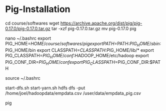 # Pig-Installation
cd course/softwares wget https://archive.apache.org/dist/pig/pig-0.17.0/pig-0.17.0.tar.gz tar -xzf pig-0.17.0.tar.gz mv pig-0.17.0 pig

nano ~/.bashrc export PIG_HOME=$HOME/course/softwares/pig export PATH=$PATH:$PIG_HOME/sbin:$PIG_HOME/bin export CLASSPATH=$CLASSPATH:$PIG_HOME/lib/* export PIG_CLASSPATH=$PIG_HOME/conf:$HADOOP_HOME/etc/hadoop export PIG_CONF_DIR=$PIG_HOME/conf export PIG_CLASSPATH=$PIG_CONF_DIR:$PATH

source ~/.bashrc

start-dfs.sh start-yarn.sh hdfs dfs -put /home/joel/hadoopdata/empdata.csv /user/data/empdata_pig.csv

pig

